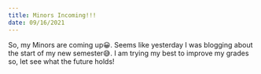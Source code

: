 ```yaml
---
title: Minors Incoming!!!
date: 09/16/2021
---
```

So, my Minors are coming up😀. Seems like yesterday I was blogging about the start of my new semester😅. I am trying my best to improve my grades so, let see what the future holds! 
